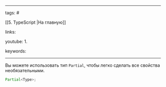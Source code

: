 ____

tags: #

[[5. TypeScript |На главную]]

links: 

youtube: 
1. 

keywords:

_____

Вы можете использовать тип `Partial`, чтобы легко сделать все свойства необязательными.

```typescript
Partial<Type>;
```
